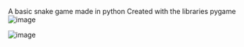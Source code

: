 A basic snake game made in python 
Created with the libraries pygame
![image](https://github.com/user-attachments/assets/1f74d935-f88c-4c4a-8e1c-14b5163e4d85)


![image](https://github.com/user-attachments/assets/aa4c5a19-1721-4196-a669-ab367e5728b0)
